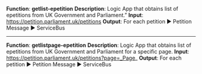 **Function**:    **getlist-epetition**
**Description**: Logic App that obtains list of epetitions from UK Government and Parliament.”
**Input**: <https://petition.parliament.uk/petitions>
**Output**: For each petition ► Petition Message ► ServiceBus           

---

**Function**:   **getlistpage-epetition**
**Description**:     Logic App that obtains list of epetitions from UK Government and Parliament for a specific page.
**Input**: https://petition.parliament.uk/petitions?page=_Page_
**Output**: For each petition ► Petition Message ► ServiceBus  